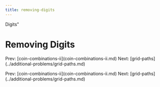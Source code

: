 ```yaml
---
title: removing-digits
---
```


Digits\"

# Removing Digits

Prev:
\[coin-combinations-ii](coin-combinations-ii.md)
Next:
\[grid-paths](../additional-problems/grid-paths.md)

Prev:
\[coin-combinations-ii](coin-combinations-ii.md)
Next:
\[grid-paths](../additional-problems/grid-paths.md)
